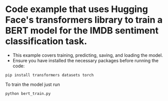 # Code example that uses Hugging Face's transformers library to train a BERT model for the IMDB sentiment classification task. 
- This example covers training, predicting, saving, and loading the model.
- Ensure you have installed the necessary packages before running the code:
```
pip install transformers datasets torch
```

To train the model just run 

```
python bert_train.py
```
